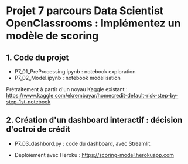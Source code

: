 # Projet 7 parcours Data Scientist OpenClassrooms : Implémentez un modèle de scoring

## 1. Code du projet 

- P7_01_PreProcessing.ipynb : notebook exploration 
- P7_02_Model.ipynb : notebook modélisation 

Prétraitement à partir d'un noyau Kaggle existant :
https://www.kaggle.com/ekrembayar/homecredit-default-risk-step-by-step-1st-notebook


## 2. Création d'un dashboard interactif : décision d'octroi de crédit

- P7_03_dashbord.py : code du dashboard, avec Streamlit.

 - Déploiement avec Heroku : https://scoring-model.herokuapp.com

